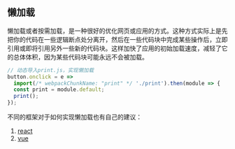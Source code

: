 
## 懒加载
懒加载或者按需加载，是一种很好的优化网页或应用的方式。这种方式实际上是先把你的代码在一些逻辑断点处分离开，然后在一些代码块中完成某些操作后，立即引用或即将引用另外一些新的代码块。这样加快了应用的初始加载速度，减轻了它的总体体积，因为某些代码块可能永远不会被加载。

```js
// 动态导入print.js，实现懒加载
button.onclick = e =>
  import(/* webpackChunkName: "print" */ './print').then(module => {
  const print = module.default;
  print();
});
```

不同的框架对于如何实现懒加载也有自己的建议：
1. [react](https://reacttraining.com/react-router/web/guides/code-splitting)
2. [vue](https://alexjover.com/blog/lazy-load-in-vue-using-webpack-s-code-splitting/)